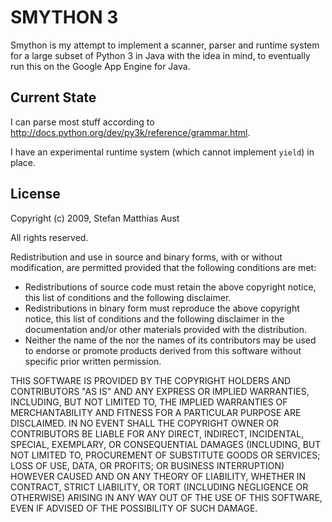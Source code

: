 SMYTHON 3
=========
Smython is my attempt to implement a scanner, parser and runtime system for a
large subset of Python 3 in Java with the idea in mind, to eventually run this
on the Google App Engine for Java.

Current State
-------------

I can parse most stuff according to <http://docs.python.org/dev/py3k/reference/grammar.html>.

I have an experimental runtime system (which cannot implement `yield`) in place.


License
-------

Copyright (c) 2009, Stefan Matthias Aust

All rights reserved.

Redistribution and use in source and binary forms, with or without
modification, are permitted provided that the following conditions
are met:

 * Redistributions of source code must retain the above copyright notice,
   this list of conditions and the following disclaimer.
 * Redistributions in binary form must reproduce the above copyright notice,
   this list of conditions and the following disclaimer in the documentation
   and/or other materials provided with the distribution.
 * Neither the name of the <ORGANIZATION> nor the names of its contributors
   may be used to endorse or promote products derived from this software
   without specific prior written permission.

THIS SOFTWARE IS PROVIDED BY THE COPYRIGHT HOLDERS AND CONTRIBUTORS "AS IS"
AND ANY EXPRESS OR IMPLIED WARRANTIES, INCLUDING, BUT NOT LIMITED TO, THE
IMPLIED WARRANTIES OF MERCHANTABILITY AND FITNESS FOR A PARTICULAR PURPOSE ARE
DISCLAIMED. IN NO EVENT SHALL THE COPYRIGHT OWNER OR CONTRIBUTORS BE LIABLE
FOR ANY DIRECT, INDIRECT, INCIDENTAL, SPECIAL, EXEMPLARY, OR CONSEQUENTIAL
DAMAGES (INCLUDING, BUT NOT LIMITED TO, PROCUREMENT OF SUBSTITUTE GOODS OR
SERVICES; LOSS OF USE, DATA, OR PROFITS; OR BUSINESS INTERRUPTION) HOWEVER
CAUSED AND ON ANY THEORY OF LIABILITY, WHETHER IN CONTRACT, STRICT LIABILITY,
OR TORT (INCLUDING NEGLIGENCE OR OTHERWISE) ARISING IN ANY WAY OUT OF THE USE
OF THIS SOFTWARE, EVEN IF ADVISED OF THE POSSIBILITY OF SUCH DAMAGE.